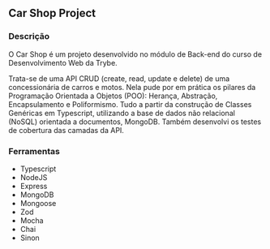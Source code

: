 ## Car Shop Project

### Descrição

O Car Shop é um projeto desenvolvido no módulo de Back-end do curso de Desenvolvimento Web da Trybe.

Trata-se de uma API CRUD (create, read, update e delete) de uma concessionária de carros e motos. Nela pude por em prática os pilares da Programação Orientada a Objetos (POO): Herança, Abstração, Encapsulamento e Poliformismo. Tudo a partir da construção de Classes Genéricas em Typescript, utilizando a base de dados não relacional (NoSQL) orientada a documentos, MongoDB. Também desenvolvi os testes de cobertura das camadas da API.

### Ferramentas

- Typescript
- NodeJS
- Express
- MongoDB
- Mongoose
- Zod
- Mocha
- Chai
- Sinon